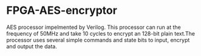 # FPGA-AES-encryptor
AES processor impelmented by Verilog. This processor can run at the frequency of 50MHz and take 10 cycles to encrypt an 128-bit plain text.The processor uses several simple commands and state bits to input, encrypt and output the data.
